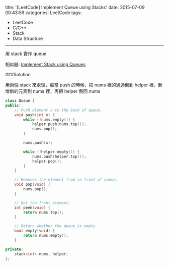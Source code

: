 title: '[LeetCode] Implement Queue using Stacks'
date: 2015-07-09 00:43:59
categories: LeetCode
tags:
- LeetCode
- C/C++
- Stack
- Data Structure
---
用 stack 實作 queue

<!-- more -->

相似題: [Implement Stack using Queues](/LeetCode-Implement-Stack-using-Queues)

###Solution

用兩個 stack 來處理，每當 push 的時候，把 nums 裡的通通倒到 helper 裡，新增新的元素到 nums 裡，再把 helper 倒回 nums

``` c++
class Queue {
public:
    // Push element x to the back of queue.
    void push(int x) {
        while (!nums.empty()) {
            helper.push(nums.top());
            nums.pop();
        }

        nums.push(x);

        while (!helper.empty()) {
            nums.push(helper.top());
            helper.pop();
        }
    }

    // Removes the element from in front of queue.
    void pop(void) {
        nums.pop();
    }

    // Get the front element.
    int peek(void) {
        return nums.top();
    }

    // Return whether the queue is empty.
    bool empty(void) {
        return nums.empty();
    }

private:
    stack<int> nums, helper;
};
```
